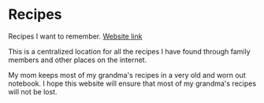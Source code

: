 # Recipes

Recipes I want to remember. [Website link](https://ektor1.github.io/recipes/)

This is a centralized location for all the recipes I have found through family members and other places on the internet. 

My mom keeps most of my grandma's recipes in a very old and worn out notebook. I hope this website will ensure that most of my grandma's recipes will not be lost.  